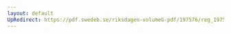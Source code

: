 ```yaml
---
layout: default
UpRedirect: https://pdf.swedeb.se/riksdagen-volumeG-pdf/197576/reg_197576__reg_02/reg_197576__reg_02_0062.pdf
---
```

